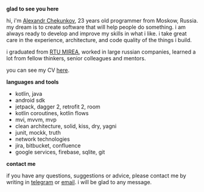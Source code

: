 **glad to see you here**

hi, i'm [Alexandr Chekunkov](https://t.me/chekunkov_a_v_work), 23 years old programmer from Moskow, Russia. my dream is to create software that will help people do something.
i am always ready to develop and improve my skills in what i like. i take great care in the experience, architecture, and code quality of the things i build.

i graduated from [RTU MIREA](https://www.mirea.ru/), worked in large russian companies, learned a lot from fellow thinkers, senior colleagues and mentors.

you can see my CV [here](https://github.com/coder-chekunkov/coder-chekunkov/blob/main/%5B01.01.2025%5D%20-%20CV.pdf).

**languages and tools**

- kotlin, java
- android sdk
- jetpack, dagger 2, retrofit 2, room
- kotlin coroutines, kotlin flows
- mvi, mvvm, mvp
- clean architecture, solid, kiss, dry, yagni
- junit, mockk, truth
- network technologies
- jira, bitbucket, confluence
- google services, firebase, sqlite, git

**contact me**

if you have any questions, suggestions or advice, please contact me by writing in [telegram](https://t.me/chekunkov_a_v_work) or [email](mailto:chekunkov-work@yandex.ru). i will be glad to any message.
